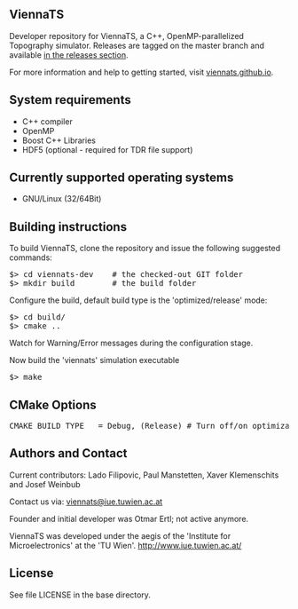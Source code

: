 ViennaTS
--------------------------

Developer repository for ViennaTS, a C++, OpenMP-parallelized Topography simulator.
Releases are tagged on the master branch and available [in the releases section](https://github.com/viennats/viennats-dev/releases).

For more information and help to getting started, visit [viennats.github.io](https://viennats.github.io/).

System requirements
--------------------------

* C++ compiler
* OpenMP
* Boost C++ Libraries
* HDF5 (optional - required for TDR file support)

Currently supported operating systems
--------------------------
* GNU/Linux (32/64Bit)

Building instructions
--------------------------

To build ViennaTS, clone the repository and issue the following suggested commands:

<pre>
$> cd viennats-dev    # the checked-out GIT folder
$> mkdir build        # the build folder
</pre>

Configure the build, default build type is the 'optimized/release' mode:
<pre>
$> cd build/
$> cmake ..
</pre>
Watch for Warning/Error messages during the configuration stage.

Now build the 'viennats' simulation executable
<pre>
$> make
</pre>

CMake Options
--------------------------

<pre>
CMAKE_BUILD_TYPE   = Debug, (Release) # Turn off/on optimizations (default: Release, i.e., optimized mode)
</pre>

Authors and Contact
------------------------

Current contributors: Lado Filipovic, Paul Manstetten, Xaver Klemenschits and Josef Weinbub

Contact us via: viennats@iue.tuwien.ac.at

Founder and initial developer was Otmar Ertl; not active anymore.

ViennaTS was developed under the aegis of the 'Institute for Microelectronics' at the 'TU Wien'.
http://www.iue.tuwien.ac.at/

License
--------------------------
See file LICENSE in the base directory.
